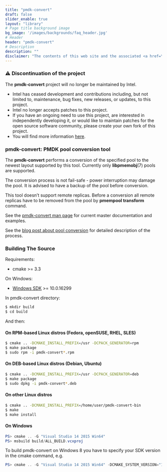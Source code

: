 ```yaml
---
title: "pmdk-convert"
draft: false
slider_enable: true
layout: "library"
# Page title background image
bg_image: '/images/backgrounds/faq_header.jpg'
# Header
header: "pmdk-convert"
# Description
description: ""
disclaimer: "The contents of this web site and the associated <a href=\"https://github.com/pmem\">GitHub repositories</a> are BSD-licensed open source."
---
```


### ⚠️ Discontinuation of the project
The **pmdk-convert** project will no longer be maintained by Intel.
- Intel has ceased development and contributions including, but not limited to, maintenance, bug fixes, new releases,
or updates, to this project.
- Intel no longer accepts patches to this project.
- If you have an ongoing need to use this project, are interested in independently developing it, or would like to
maintain patches for the open source software community, please create your own fork of this project.
- You will find more information [here](https://pmem.io/blog/2022/11/update-on-pmdk-and-our-long-term-support-strategy/).

### pmdk-convert: PMDK pool conversion tool

The **pmdk-convert** performs a conversion of the specified pool to the newest layout supported by this tool. Currently only **libpmemobj**(7) pools are supported.

The conversion process is not fail-safe - power interruption may damage the pool. It is advised to have a backup of the pool before conversion.

This tool doesn’t support remote replicas. Before a conversion all remote replicas have to be removed from the pool by **pmempool transform** command.

See the <a href="manpages/master/pmdk-convert.1.html">pmdk-convert man page</a> for current master documentation and examples.

See the [blog post about pool conversion](/blog/2019/02/pool-conversion-tool) for detailed description of the process.

### Building The Source

Requirements:

* cmake >= 3.3

On Windows:

* [Windows SDK](https://developer.microsoft.com/en-us/windows/downloads/windows-10-sdk) >= 10.0.16299

In pmdk-convert directory:

``` sh
$ mkdir build
$ cd build
```

And then:

#### On RPM-based Linux distros (Fedora, openSUSE, RHEL, SLES)

``` sh
$ cmake .. -DCMAKE_INSTALL_PREFIX=/usr -DCPACK_GENERATOR=rpm
$ make package
$ sudo rpm -i pmdk-convert*.rpm
```

#### On DEB-based Linux distros (Debian, Ubuntu)

``` sh
$ cmake .. -DCMAKE_INSTALL_PREFIX=/usr -DCPACK_GENERATOR=deb
$ make package
$ sudo dpkg -i pmdk-convert*.deb
```

#### On other Linux distros

``` sh
$ cmake .. -DCMAKE_INSTALL_PREFIX=/home/user/pmdk-convert-bin
$ make
$ make install
```

#### On Windows
``` powershell
PS> cmake .. -G "Visual Studio 14 2015 Win64"
PS> msbuild build/ALL_BUILD.vcxproj
```

To build pmdk-convert on Windows 8 you have to specify your SDK version in the cmake command, e.g.

``` powershell
PS> cmake .. -G "Visual Studio 14 2015 Win64" -DCMAKE_SYSTEM_VERSION="10.0.26624"
```